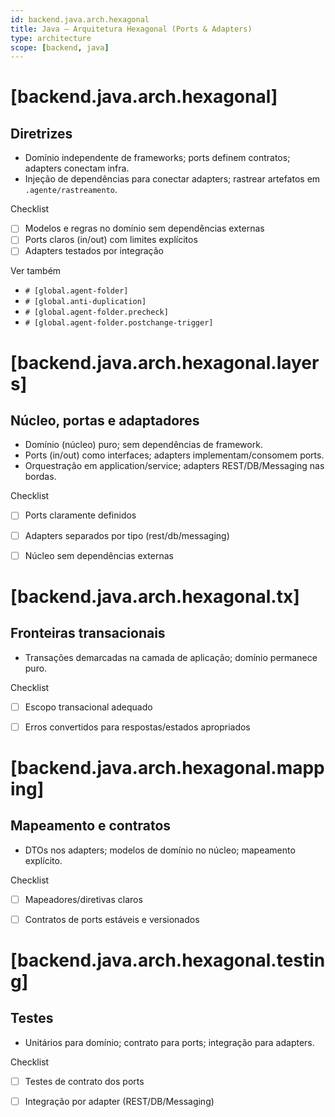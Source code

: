 ```yaml
---
id: backend.java.arch.hexagonal
title: Java — Arquitetura Hexagonal (Ports & Adapters)
type: architecture
scope: [backend, java]
---
```


# <!-- desc: Arquitetura orientada a portas e adaptadores; facilita testes e desacoplamento. -->
# [backend.java.arch.hexagonal]
## Diretrizes

- Domínio independente de frameworks; ports definem contratos; adapters conectam infra.
- Injeção de dependências para conectar adapters; rastrear artefatos em `.agente/rastreamento`.

Checklist
- [ ] Modelos e regras no domínio sem dependências externas
- [ ] Ports claros (in/out) com limites explícitos
- [ ] Adapters testados por integração

Ver também
- `# [global.agent-folder]`
- `# [global.anti-duplication]`
 - `# [global.agent-folder.precheck]`
 - `# [global.agent-folder.postchange-trigger]`


# [backend.java.arch.hexagonal.layers]
## Núcleo, portas e adaptadores

- Domínio (núcleo) puro; sem dependências de framework.
- Ports (in/out) como interfaces; adapters implementam/consomem ports.
- Orquestração em application/service; adapters REST/DB/Messaging nas bordas.

Checklist
- [ ] Ports claramente definidos
- [ ] Adapters separados por tipo (rest/db/messaging)
- [ ] Núcleo sem dependências externas


# [backend.java.arch.hexagonal.tx]
## Fronteiras transacionais

- Transações demarcadas na camada de aplicação; domínio permanece puro.

Checklist
- [ ] Escopo transacional adequado
- [ ] Erros convertidos para respostas/estados apropriados


# [backend.java.arch.hexagonal.mapping]
## Mapeamento e contratos

- DTOs nos adapters; modelos de domínio no núcleo; mapeamento explícito.

Checklist
- [ ] Mapeadores/diretivas claros
- [ ] Contratos de ports estáveis e versionados


# [backend.java.arch.hexagonal.testing]
## Testes

- Unitários para domínio; contrato para ports; integração para adapters.

Checklist
- [ ] Testes de contrato dos ports
- [ ] Integração por adapter (REST/DB/Messaging)


